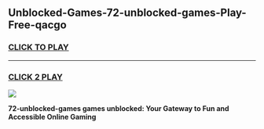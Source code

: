 
## Unblocked-Games-72-unblocked-games-Play-Free-qacgo
<h3>
<a href="https://premium76.site?title=72-unblocked-games&ref=20M">CLICK TO PLAY</a></h3>
<hr>

<h3>
<a href="https://premium76.site?title=72-unblocked-games&ref=20M">CLICK 2 PLAY</a>
  
</h3>

<a href="https://premium76.site?title=72-unblocked-games&ref=19M"><img src="https://clearcache.store/games.png"></a>


**72-unblocked-games games unblocked: Your Gateway to Fun and Accessible Online Gaming**
